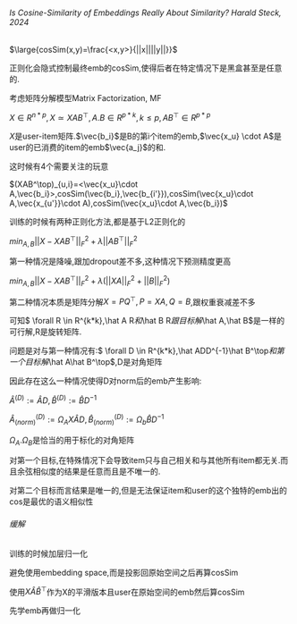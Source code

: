###### Is Cosine-Similarity of Embeddings Really About Similarity? Harald Steck, 2024

$\large{cosSim(x,y)=\frac{<x,y>}{||x||||y||}}$

正则化会隐式控制最终emb的cosSim,使得后者在特定情况下是黑盒甚至是任意的.

考虑矩阵分解模型Matrix Factorization, MF

$X\in R^{n*p},X\simeq XAB^{\top},A.B\in R^{p*k},k\le p,AB^{\top} \in R^{p*p}$​

$X$是user-item矩阵.$\vec{b_i}$是B的第i个item的emb,$\vec{x_u} \cdot A$是user的已消费的item的emb$\vec{a_j}$的和.

这时候有4个需要关注的玩意

$(XAB^\top)_{u,i}=<\vec{x_u}\cdot A,\vec{b_i}>,cosSim(\vec{b_i},\vec{b_{i'}}),cosSim(\vec{x_u}\cdot A,\vec{x_{u'}}\cdot A),cosSim(\vec{x_u}\cdot A,\vec{b_i})$​

训练的时候有两种正则化方法,都是基于L2正则化的

$min_{A,B}||X-XAB^\top||^2_F+\lambda||AB^\top||_F^2$​

第一种情况是降噪,跟加dropout差不多,这种情况下预测精度更高

$min_{A,B}||X-XAB^\top||^2_F+\lambda(||XA||_F^2+||B||_F^2)$​

第二种情况本质是矩阵分解$X=PQ^\top,P=XA,Q=B$,跟权重衰减差不多

可知$ \forall R \in R^{k*k},\hat A R$和$\hat B R$跟目标解$\hat A,\hat B$是一样的可行解,R是旋转矩阵.

问题是对与第一种情况有:$ \forall D \in R^{k*k},\hat ADD^{-1}\hat B^\top$和第一个目标解$\hat A\hat B^\top$,D是对角矩阵

因此存在这么一种情况使得D对norm后的emb产生影响:

$\hat A^{(D)}:=\hat AD,\hat B^{(D)}:=\hat BD^{-1}$

$\hat A^{(D)}_{(norm)}:=\Omega_A X\hat AD,\hat B^{(D)}_{(norm)}:=\Omega_b \hat BD^{-1}$

$\Omega_A.\Omega_B$​是恰当的用于标化的对角矩阵



对第一个目标,在特殊情况下会导致item只与自己相关和与其他所有item都无关.而且余弦相似度的结果是任意而且是不唯一的.

对第二个目标而言结果是唯一的,但是无法保证item和user的这个独特的emb出的cos是最优的语义相似性



###### 缓解

训练的时候加层归一化

避免使用embedding space,而是投影回原始空间之后再算cosSim

使用$X\hat A \hat B^\top$​作为X的平滑版本且user在原始空间的emb然后算cosSim

先学emb再做归一化